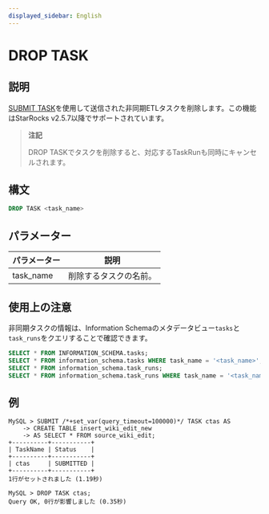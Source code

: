 ```yaml
---
displayed_sidebar: English
---
```


# DROP TASK

## 説明

[SUBMIT TASK](./SUBMIT_TASK.md)を使用して送信された非同期ETLタスクを削除します。この機能はStarRocks v2.5.7以降でサポートされています。

> **注記**
>
> DROP TASKでタスクを削除すると、対応するTaskRunも同時にキャンセルされます。

## 構文

```SQL
DROP TASK <task_name>
```

## パラメーター

| **パラメーター** | **説明**                      |
| ------------- | ----------------------------- |
| task_name     | 削除するタスクの名前。 |

## 使用上の注意

非同期タスクの情報は、Information Schemaのメタデータビュー`tasks`と`task_runs`をクエリすることで確認できます。

```SQL
SELECT * FROM INFORMATION_SCHEMA.tasks;
SELECT * FROM information_schema.tasks WHERE task_name = '<task_name>';
SELECT * FROM information_schema.task_runs;
SELECT * FROM information_schema.task_runs WHERE task_name = '<task_name>';
```

## 例

```Plain
MySQL > SUBMIT /*+set_var(query_timeout=100000)*/ TASK ctas AS
    -> CREATE TABLE insert_wiki_edit_new
    -> AS SELECT * FROM source_wiki_edit;
+----------+-----------+
| TaskName | Status    |
+----------+-----------+
| ctas     | SUBMITTED |
+----------+-----------+
1行がセットされました (1.19秒)

MySQL > DROP TASK ctas;
Query OK, 0行が影響しました (0.35秒)
```

